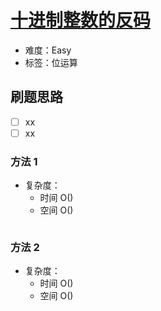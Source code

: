 # [十进制整数的反码](https://leetcode-cn.com/problems/complement-of-base-10-integer/)

- 难度：Easy
- 标签：位运算

## 刷题思路

- [ ] xx
- [ ] xx

### 方法 1

- 复杂度：
    - 时间 O()
    - 空间 O()

``` js

```

### 方法 2

- 复杂度：
    - 时间 O()
    - 空间 O()

``` js

```
